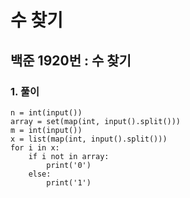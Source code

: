 # 수 찾기

## 백준 1920번 : 수 찾기

### 1. 풀이

```text
n = int(input())
array = set(map(int, input().split()))
m = int(input())
x = list(map(int, input().split()))
for i in x:
    if i not in array:
        print('0')
    else:
        print('1')
```